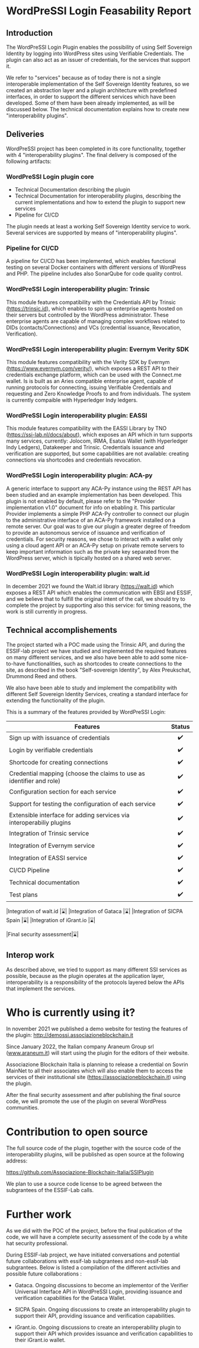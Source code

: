 # WordPreSSI Login Feasability Report

## Introduction

The WordPreSSI Login Plugin enables the possibility of using Self Sovereign Identity by logging into WordPress sites using Verifiable Credentials. The plugin can also act as an issuer of credentials, for the services that support it.

We refer to "services" because as of today there is not a single interoperable implementation of the Self Sovereign Identity features, so we created an abstraction layer and a plugin architecture with predefined interfaces, in order to support the different services which have been developed. 
Some of them have been already implemented, as will be discussed below. The technical documentation explains how to create new "interoperability plugins".

## Deliveries

WordPreSSI project has been completed in its core functionality, together with 4 "interoperability plugins". 
The final delivery is composed of the following artifacts: 

### WordPreSSI Login plugin core

- Technical Documentation describing the plugin
- Technical Documentation for interoperability plugins, describing the current implementations and how to extend the plugin to support new services 
- Pipeline for CI/CD 

The plugin needs at least a working Self Sovereign Identity service to work. Several services are supported by means of "interoperability plugins". 

### Pipeline for CI/CD

A pipeline for CI/CD has been implemented, which enables functional testing on several Docker containers with different versions of WordPress and PHP. The pipeline includes also SonarQube for code quality control.

### WordPreSSI Login interoperability plugin: Trinsic

This module features compatibility with the Credentials API by Trinsic (https://trinsic.id), which enables to spin up enterprise agents hosted on their servers but controlled by the WordPress administrator. These enterprise agents are capable of managing complex workflows related to DIDs (contacts/Connections) and VCs (credential issuance, Revocation, Verification).

### WordPreSSI Login interoperability plugin: Evernym Verity SDK

This module features compatibility with the Verity SDK by Evernym (https://www.evernym.com/verity/), which exposes a REST API to their credentials exchange platform, which can be used with the Connect.me wallet. Is is built as an Aries compatible enterprise agent, capable of running protocols for connecting, issuing Verifiable Credentials and requesting and Zero Knowledge Proofs to and from individuals. The system is currently compaible with Hyperledger Indy ledgers.

### WordPreSSI Login interoperability plugin: EASSI

This module features compatibility with the EASSI Library by TNO (https://ssi-lab.nl/docs/about), which exposes an API which in turn supports many services, currently: Jolocom, IRMA, Esatus Wallet (with Hyperledger Indy Ledgers), Datakeeper and Trinsic. Credentials issuance and verification are supported, but some capabilities are not available: creating connections via shortcodes and credentials revocation.

### WordPreSSI Login interoperability plugin: ACA-py

A generic interface to support any ACA-Py instance using the REST API has been studied and an example implementation has been developed.
This plugin is not enabled by default, please refer to the "Provider implementation v1.0" document for info on ebabling it.
This particular Provider implements a simple PHP ACA-Py controller to connect our plugin to the administrative interface of an ACA-Py framework installed on a remote server. Our goal was to give our plugin a greater degree of freedom to provide an autonomous service of issuance and verification of credentials. For security reasons, we chose to interact with a wallet only using a cloud agent API or an ACA-Py setup on private remote servers to keep important information such as the private key separated from the WordPress server, which is tipically hosted on a shared web server.

### WordPreSSI Login interoperability plugin: walt.id

In december 2021 we found the Walt.id library (https://walt.id) which exposes a REST API which enables the communication with EBSI and ESSIF, and we believe that to fulfill the original intent of the call, we should try to complete the project by supporting also this service: for timing reasons, the work is still currently in progress.


## Technical accomplishements

The project started wih a POC made using the Trinsic API, and during the ESSIF-lab project we have studied and implemented the required features on many different services, and we also have been able to add some nice-to-have functionalities, such as shortcodes to create connections to the site, as described in the book "Self-sovereign Identity", by Alex Preukschat, Drummond Reed and others.

We also have been able to study and implement the compatibility with different Self Sovereign Identity Services, creating a standard interface for extending the functionality of the plugin.

This is a summary of the features provided by WordPreSSI Login:

|Features|Status|
|---|:---:|
|Sign up with issuance of credentials|:heavy_check_mark:|
|Login by verifiable credentials|:heavy_check_mark:|
|Shortcode for creating connections|:heavy_check_mark:|
|Credential mapping (choose the claims to use as identifier and role)|:heavy_check_mark:|
|Configuration section for each service|:heavy_check_mark:|
|Support for testing the configuration of each service|:heavy_check_mark:|
|Extensible interface for adding services via interoperabiliy plugins|:heavy_check_mark:|
|Integration of Trinsic service|:heavy_check_mark:|
|Integration of Evernym service|:heavy_check_mark:|
|Integration of EASSI service|:heavy_check_mark:|
|CI/CD Pipeline|:heavy_check_mark:|
|Technical documentation|:heavy_check_mark:|
|Test plans|:heavy_check_mark:|

|Integration of walt.id |:hourglass:|
|Integration of Gataca |:hourglass:|
|Integration of SICPA Spain |:hourglass:|
|Integration of iGrant.io |:hourglass:|

|Final security assessment|:hourglass:|

## Interop work

As described above, we tried to support as many different SSI services as possible, because as the plugin operates at the application layer, interoperability is a responsibility of the protocols layered below the APIs that implement the services.

# Who is currently using it?

In november 2021 we published a demo website for testing the features of the plugin: http://demossi.associazioneblockchain.it

Since January 2022, the Italian company Araneum Group srl (www.araneum.it) will start using the plugin for the editors of their website.

Associazione Blockchain Italia is planning to release a credential on Sovrin MainNet to all their associates which will also enable them to access the services of their institutional site (https://associazioneblockchain.it) using the plugin.

After the final security assessment and after publishing the final source code, we will promote the use of the plugin on several WordPress communities.

# Contribution to open source 

The full source code of the plugin, together with the source code of the interoperability plugins, will be published as open source at the following address:

https://github.com/Associazione-Blockchain-Italia/SSIPlugin

We plan to use a source code license to be agreed between the subgrantees of the ESSIF-Lab calls.

# Further work

As we did with the POC of the project, before the final publication of the code, we will have a complete security assessment of the code by a white hat security professional.

During ESSIF-lab project, we have initiated conversations and potential future collaborations with essif-lab subgrantees and non-essif-lab subgrantees. Below is listed a compilation of the different activities and possible future collaborations : 

* Gataca. Ongoing discussions to become an implementor of the Verifier Universal Interface API in WordPreSSI Login, providing issuance and verification capabilities for the Gataca Wallet. 

* SICPA Spain. Ongoing discussions to create an interoperability plugin to support their API, providing issuance and verification capabilities.

* iGrant.io. Ongoing discussions to create an interoperability plugin to support their API which provides issuance and verification capabilities to their iGrant.io wallet.
